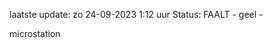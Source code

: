 laatste update: 
zo 24-09-2023  1:12   uur 
Status: FAALT - geel - 
<div class="service Y">microstation</div>